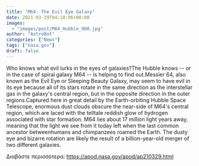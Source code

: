 ```yaml
---
title: "M64: The Evil Eye Galaxy"
date: 2021-03-29T04:10:06+00:00
images:
  - "images/post/M64_Hubble_960.jpg"
author: "AstroBot"
categories: ["News"]
tags: ["nasa.gov"]
draft: false
---
```


Who knows what evil lurks in the eyes of galaxies?The Hubble knows -- or in the case of spiral galaxy M64 -- is helping to find out.Messier 64, also known as the Evil Eye or Sleeping Beauty Galaxy, may seem to have evil in its eye because all of its stars rotate in the same direction as the interstellar gas in the galaxy's central region, but in the opposite direction in the outer regions.Captured here in great detail by the Earth-orbiting Hubble Space Telescope, enormous dust clouds obscure the near-side of M64's central region, which are laced with the telltale reddish glow of hydrogen associated with star formation. M64 lies about 17 million light years away, meaning that the light we see from it today left when the last common ancestor betweenhumans and chimpanzees roamed the Earth. The dusty eye and bizarre rotation are likely the result of a billion-year-old merger of two different galaxies.

Διαβάστε περισσότερα: https://apod.nasa.gov/apod/ap210329.html

